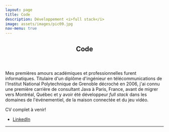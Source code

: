 ```yaml
---
layout: page
title: Code
description: Développement <i>full stack</i>
image: assets/images/pic09.jpg
nav-menu: true
---
```


<!-- Main -->
<div id="main" class="alt">

<!-- One -->
<section id="one">
	<div class="inner">
		<header class="major">
			<h1>Code</h1>
		</header>

<!-- Content -->
<p>Mes premières amours académiques et professionnelles furent informatiques. Titulaire d'un diplôme d'ingénieur en télécommunications de l'Institut National Polytechnique de Grenoble décroché en 2006, j'ai connu une première carrière de consultant Java à Paris, France, avant de migrer vers Montréal, Québec et y avoir été développeur <i>full stack</i> dans les domaines de l'événementiel, de la maison connectée et du jeu vidéo.</p>

<div class="content">
		<p>CV complet à venir!</p>
		<ul class="actions">
				<li><a href="{{ site.socials.LinkedIn }}" class="button next" target="_blank">LinkedIn</a></li>
		</ul>
</div>

<hr class="major" />

<!-- Experience -->

</div>
</section>

</div>
